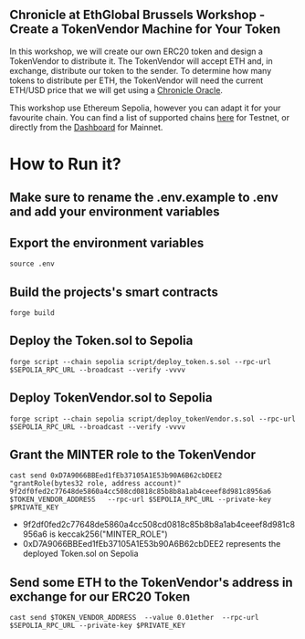## Chronicle at EthGlobal Brussels Workshop - Create a TokenVendor Machine for Your Token
In this workshop, we will create our own ERC20 token and design a TokenVendor to distribute it. The TokenVendor will accept ETH and, in exchange, distribute our token to the sender. To determine how many tokens to distribute per ETH, the TokenVendor will need the current ETH/USD price that we will get using a [Chronicle Oracle](https://sepolia.etherscan.io/address/0xdd6D76262Fd7BdDe428dcfCd94386EbAe0151603#code). 

This workshop use Ethereum Sepolia, however you can adapt it for your favourite chain. You can find a list of supported chains [here](https://docs.chroniclelabs.org/hackathons/eth-global-brussels-hackathon) for Testnet, or directly from the [Dashboard](https://chroniclelabs.org/dashboard/oracles) for Mainnet.

# How to Run it?

## Make sure to rename the .env.example to .env and add your environment variables

## Export the environment variables
```source .env ```


## Build the projects's smart contracts
```forge build```


## Deploy the Token.sol to Sepolia
```forge script --chain sepolia script/deploy_token.s.sol --rpc-url $SEPOLIA_RPC_URL --broadcast --verify -vvvv```

## Deploy TokenVendor.sol to Sepolia
```forge script --chain sepolia script/deploy_tokenVendor.s.sol --rpc-url $SEPOLIA_RPC_URL --broadcast --verify -vvvv```

## Grant the MINTER role to the TokenVendor
 ```cast send 0xD7A9066BBEed1fEb37105A1E53b90A6B62cbDEE2 "grantRole(bytes32 role, address account)" 9f2df0fed2c77648de5860a4cc508cd0818c85b8b8a1ab4ceeef8d981c8956a6  $TOKEN_VENDOR_ADDRESS   --rpc-url $SEPOLIA_RPC_URL --private-key $PRIVATE_KEY ``` 
 -  9f2df0fed2c77648de5860a4cc508cd0818c85b8b8a1ab4ceeef8d981c8956a6 is keccak256("MINTER_ROLE")
 -  0xD7A9066BBEed1fEb37105A1E53b90A6B62cbDEE2 represents the deployed Token.sol on Sepolia


## Send some ETH to the TokenVendor's address in exchange for our ERC20 Token
 ```cast send $TOKEN_VENDOR_ADDRESS  --value 0.01ether  --rpc-url $SEPOLIA_RPC_URL --private-key $PRIVATE_KEY```